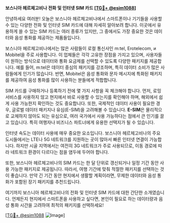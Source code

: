 **보스니아 헤르체고비나 전화 및 인터넷 SIM 카드 [[TG💪+ @esim1088](https://t.me/s/esim1088)]**

안녕하세요 여러분! 오늘은 보스니아 헤르체고비나에서 스마트폰이나 기기들을 사용할 수 있는 다양한 전화 및 인터넷 SIM 카드에 대해 자세히 알아보려 합니다. 이곳에서 유용하게 쓸 수 있는 SIM 카드는 여러 종류가 있지만, 그 중에서도 가장 중요한 것은 데이터와 음성 통화를 제공하는 제품들입니다.

보스니아 헤르체고비나에서는 많은 사람들이 로컬 통신사인 m:tel, Erotelecom, и Mobitel을 주로 사용합니다. 이 업체들은 각각 고유한 장점을 가지고 있으며, 사용자들이 원하는 방식으로 데이터와 통화 요금제를 선택할 수 있도록 다양한 패키지를 제공합니다. 예를 들어, m:tel은 데이터 중심의 패키지를 강조하며, 특히 데이터 소비가 많은 사람들에게 인기가 많습니다. 반면, Mobitel은 음성 통화와 문자 메시지에 특화된 패키지를 제공하여 음성 통화를 많이 사용하는 분들에게 적합합니다.

SIM 카드를 구매하거나 등록하기 전에 몇 가지 사항을 꼭 체크해야 합니다. 먼저, 로밍 서비스를 사용하지 않고 현지에서 바로 사용할 수 있는지를 확인해야 하며, 해외에서 쉽게 사용 가능한지 확인하는 것도 중요합니다. 또한, 국제적인 데이터 사용이 필요한 경우, 글로벌 데이터 패키지나 유심(E-SIM)을 고려해볼 수 있습니다. **E-SIM**은 물리적으로 교체하지 않아도 되는 유심으로, 여러 국가에서 사용 가능하다는 점에서 큰 인기를 끌고 있습니다. 특히 여행자나 비즈니스 파트너에게 유용한 선택지가 될 수 있습니다.

인터넷 속도는 데이터 사용에 매우 중요한 요소입니다. 보스니아 헤르체고비나의 주요 도시들에서는 LTE나 5G 네트워크를 지원하는 곳이 많아서 빠른 인터넷 연결이 가능합니다. 하지만 시골 지역에서는 여전히 3G 네트워크가 주로 사용되므로, 이동 경로에 따라 네트워크 환경이 다르다는 점을 염두에 두어야 합니다.

또한, 보스니아 헤르체고비나의 SIM 카드는 한 달 단위로 갱신되거나 일정 기간 동안 사용 가능한 패키지로 제공됩니다. 따라서, 여행 기간에 맞춰 적절한 패키지를 선택하는 것이 좋습니다. 만약 긴 기간 동안 현지에서 생활할 계획이라면, 무제한 데이터와 음성 통화가 포함된 장기 패키지를 추천드립니다.

여기까지 보스니아 헤르체고비나의 전화 및 인터넷 SIM 카드에 대한 간단한 소개였습니다. 언제든지 현지에서 스마트폰을 사용하고 싶다면, 본인이 필요로 하는 데이터량과 음성 통화 시간을 고려하여 최적의 패키지를 선택하세요! 

[[TG💪+ @esim1088](https://t.me/s/esim1088) ![Image](https://i.postimg.cc/Y0z9fWf4/image.png)]